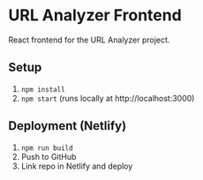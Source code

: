 # URL Analyzer Frontend

React frontend for the URL Analyzer project.

## Setup
1. `npm install`
2. `npm start` (runs locally at http://localhost:3000)

## Deployment (Netlify)
1. `npm run build`
2. Push to GitHub
3. Link repo in Netlify and deploy